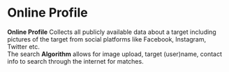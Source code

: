 <h1>Online Profile</h1>

<b>Online Profile</b> Collects all publicly available data about a target including pictures of the target from social platforms like Facebook, Instagram, Twitter etc.
<br>
The search <b>Algorithm</b> allows for image upload, target (user)name, contact info to search through the internet for matches.
<br>
